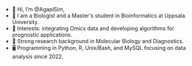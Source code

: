 - 👋 Hi, I’m @AgapiSim,
- 🧬 I am a Biologist and a Master's student in Bioinformatics at Uppsala University.
- 👀 Interests: integrating Omics data and developing algorithms for prognostic applications.
- 🔬 Strong research background in Molecular Biology and Diagnostics.
- 🖥️ Programming in Python, R, Unix/Bash, and MySQL focusing on data analysis since 2022.
  

<!---
AgapiSim/AgapiSim is a ✨ special ✨ repository because its `README.md` (this file) appears on your GitHub profile.
You can click the Preview link to take a look at your changes.
--->
